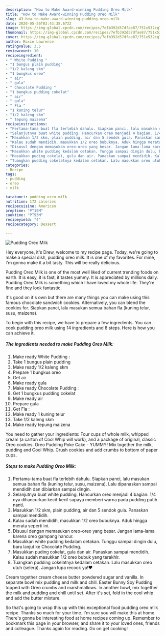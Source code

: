 ```yaml
---
description: "How to Make Award-winning Pudding Oreo Milk"
title: "How to Make Award-winning Pudding Oreo Milk"
slug: 43-how-to-make-award-winning-pudding-oreo-milk
date: 2020-05-26T03:43:38.672Z
image: https://img-global.cpcdn.com/recipes/7efb392d57dfae87/751x532cq70/pudding-oreo-milk-recipe-main-photo.jpg
thumbnail: https://img-global.cpcdn.com/recipes/7efb392d57dfae87/751x532cq70/pudding-oreo-milk-recipe-main-photo.jpg
cover: https://img-global.cpcdn.com/recipes/7efb392d57dfae87/751x532cq70/pudding-oreo-milk-recipe-main-photo.jpg
author: Roxie Lawrence
ratingvalue: 3.5
reviewcount: 10
recipeingredient:
- " White Pudding "
- "1 bungus plain pudding"
- "1/2 kaleng skm"
- "1 bungkus oreo"
- " air"
- " gula"
- " Chocolate Pudding "
- "1 bungkus pudding cokelat"
- " air"
- " gula"
- " Fla "
- "1 kuning telur"
- "1/2 kaleng skm"
- " tepung maizena"
recipeinstructions:
- "Pertama-tama buat fla terlebih dahulu. Siapkan panci, lalu masukan semua bahan fla (kuning telur, susu, maizena). Lalu dipanaskan sampai mendidih dan dibiarkan sampai dingin."
- "Selanjutnya buat white pudding. Hancurkan oreo menjadi 4 bagian. 1/4 nya dihancurkan kecil-kecil supaya memberi warna pada pudding putih nanti."
- "Masukkan 1/2 skm, plain pudding, air dan 5 sendok gula. Panaskan sampai mendidih."
- "Kalau sudah mendidih, masukkan 1/2 oreo bubuknya. Aduk hingga merata seperti ini."
- "Disusul dengan memasukan oreo-oreo yang besar. Jangan lama-lama karena oreo gampang hancur."
- "Masukkan white pudding kedalam cetakan. Tunggu sampai dingin dulu, baru lanjut ke Chocolate Pudding."
- "Masukkan puding cokelat, gula dan air. Panaskan sampai mendidih. Kalau sudah masukkan 1/2 oreo bubuk yang terakhir."
- "Tuangkan pudding cokelatnya kedalam cetakan. Lalu masukkan oreo utuh (selera). Jangan lupa recook ya!❤️"
categories:
- Recipe
tags:
- pudding
- oreo
- milk

katakunci: pudding oreo milk 
nutrition: 172 calories
recipecuisine: American
preptime: "PT15M"
cooktime: "PT53M"
recipeyield: "4"
recipecategory: Dessert

---
```



![Pudding Oreo Milk](https://img-global.cpcdn.com/recipes/7efb392d57dfae87/751x532cq70/pudding-oreo-milk-recipe-main-photo.jpg)

Hey everyone, it's Drew, welcome to my recipe page. Today, we're going to make a special dish, pudding oreo milk. It is one of my favorites. For mine, I'm gonna make it a bit tasty. This will be really delicious.

Pudding Oreo Milk is one of the most well liked of current trending foods on earth. It is easy, it is fast, it tastes yummy. It is appreciated by millions daily. Pudding Oreo Milk is something which I have loved my whole life. They're fine and they look fantastic.

It&#39;s good on it&#39;s own but there are many things you can make using this famous chocolate sandwich cookies. Alternatively, you can blend the cookies for. Siapkan panci, lalu masukan semua bahan fla (kuning telur, susu, maizena).


To begin with this recipe, we have to prepare a few ingredients. You can cook pudding oreo milk using 14 ingredients and 8 steps. Here is how you can achieve it.

<!--inarticleads1-->

##### The ingredients needed to make Pudding Oreo Milk:

1. Make ready  White Pudding :
1. Take 1 bungus plain pudding
1. Make ready 1/2 kaleng skm
1. Prepare 1 bungkus oreo
1. Get  air
1. Make ready  gula
1. Make ready  Chocolate Pudding :
1. Get 1 bungkus pudding cokelat
1. Make ready  air
1. Prepare  gula
1. Get  Fla :
1. Make ready 1 kuning telur
1. Take 1/2 kaleng skm
1. Make ready  tepung maizena


You need to gather your ingredients: Four cups of whole milk, whipped cream (a carton of Cool Whip will work), and a package of original, classic Oreo cookies. Oreo Pudding Poke Cake - YUMMY! Mix together the milk, pudding and Cool Whip. Crush cookies and add crumbs to bottom of paper cups. 

<!--inarticleads2-->

##### Steps to make Pudding Oreo Milk:

1. Pertama-tama buat fla terlebih dahulu. Siapkan panci, lalu masukan semua bahan fla (kuning telur, susu, maizena). Lalu dipanaskan sampai mendidih dan dibiarkan sampai dingin.
1. Selanjutnya buat white pudding. Hancurkan oreo menjadi 4 bagian. 1/4 nya dihancurkan kecil-kecil supaya memberi warna pada pudding putih nanti.
1. Masukkan 1/2 skm, plain pudding, air dan 5 sendok gula. Panaskan sampai mendidih.
1. Kalau sudah mendidih, masukkan 1/2 oreo bubuknya. Aduk hingga merata seperti ini.
1. Disusul dengan memasukan oreo-oreo yang besar. Jangan lama-lama karena oreo gampang hancur.
1. Masukkan white pudding kedalam cetakan. Tunggu sampai dingin dulu, baru lanjut ke Chocolate Pudding.
1. Masukkan puding cokelat, gula dan air. Panaskan sampai mendidih. Kalau sudah masukkan 1/2 oreo bubuk yang terakhir.
1. Tuangkan pudding cokelatnya kedalam cetakan. Lalu masukkan oreo utuh (selera). Jangan lupa recook ya!❤️


Cream together cream cheese butter powdered sugar and vanilla. In separate bowl mix pudding and milk and chill. Easter Bunny Soy Pudding topped with Oreo crumbs and marshmallows. In another bowl, mix together the milk and pudding and chill until set. After it&#39;s set, fold in the cool whip and add the butter mixture. 

So that's going to wrap this up with this exceptional food pudding oreo milk recipe. Thanks so much for your time. I'm sure you will make this at home. There's gonna be interesting food at home recipes coming up. Remember to bookmark this page in your browser, and share it to your loved ones, friends and colleague. Thanks again for reading. Go on get cooking!
